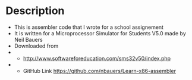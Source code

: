 # Description
+ This is assembler code that I wrote for a school assignement
+ It is written for a Microprocessor Simulator for Students V5.0 made by Neil Bauers
+ Downloaded from
+ + http://www.softwareforeducation.com/sms32v50/index.php
+ + GitHub Link https://github.com/nbauers/Learn-x86-assembler
